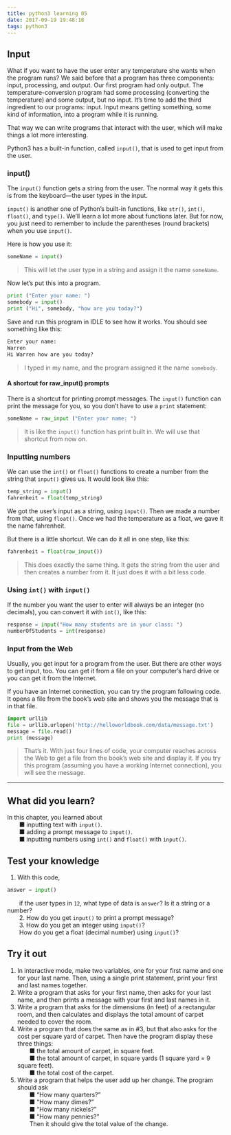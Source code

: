 ```yaml
---
title: python3 learning 05
date: 2017-09-19 19:48:18
tags: python3
---
```

## Input
What if you want to have the user enter any temperature she wants when the program runs? We said before that a program has three components: input, processing, and output. Our first program had only output. The temperature-conversion program had some processing (converting the temperature) and some output, but no input. It’s time to add the third ingredient to our programs: input. Input means getting something, some kind of information, into a program while it is running. 
<!-- more -->

That way we can write programs that interact with the user, which will make things a lot more interesting.

Python3 has a built-in function, called `input()`, that is used to get input from the user.

### input()
The `input()` function gets a string from the user. The normal way it gets this is from the keyboard—the user types in the input.

`input()` is another one of Python’s built-in functions, like `str()`, `int()`, `float()`, and `type()`. We’ll learn a lot more about functions later. But for now, you just need to remember to include the parentheses (round brackets) when you use `input()`. 

Here is how you use it:
```python
someName = input()
```
>This will let the user type in a string and assign it the name `someName`. 

Now let’s put this into a program.
```python
print ("Enter your name: ")
somebody = input()
print ("Hi", somebody, "how are you today?")
```
Save and run this program in IDLE to see how it works. You should see something like this: 
```python
Enter your name:
Warren
Hi Warren how are you today?
```
>I typed in my name, and the program assigned it the name `somebody`. 

#### A shortcut for raw_input() prompts
There is a shortcut for printing prompt messages. The `input()` function can print the message for you, so you don’t have to use a `print` statement:
```python
someName = raw_input ("Enter your name: ")
```
>It is like the `input()` function has print built in. We will use that shortcut from now on.

### Inputting numbers
We can use the `int()` or `float()` functions to create a number from the string that `input()` gives us. It would look like this:
```python
temp_string = input() 
fahrenheit = float(temp_string)
```
We got the user’s input as a string, using `input()`. Then we made a number from that, using `float()`. Once we had the temperature as a float, we gave it the name fahrenheit. 

But there is a little shortcut. We can do it all in one step, like this:
```python
fahrenheit = float(raw_input())
```
>This does exactly the same thing. It gets the string from the user and then creates a number from it. It just does it with a bit less code. 

### Using `int()` with `input()`
If the number you want the user to enter will always be an integer (no decimals), you can convert it with `int()`, like this:
```python
response = input("How many students are in your class: ")
numberOfStudents = int(response)
```


### Input from the Web
Usually, you get input for a program from the user. But there are other ways to get input, too. You can get it from a file on your computer’s hard drive or you can get it from the Internet.

If you have an Internet connection, you can try the program following code. It opens a file from the book’s web site and shows you the message that is in that file.
```python
import urllib
file = urllib.urlopen('http://helloworldbook.com/data/message.txt')
message = file.read() 
print (message)
```
>That’s it. With just four lines of code, your computer reaches across the Web to get a file from the book’s web site and display it. If you try this program (assuming you have a working Internet connection), you will see the message.

---

## What did you learn?
In this chapter, you learned about  
&emsp;&emsp;■ inputting text with `input()`.  
&emsp;&emsp;■ adding a prompt message to `input()`.  
&emsp;&emsp;■ inputting numbers using `int()` and `float()` with `input()`.  

## Test your knowledge
1. With this code,  
```python
answer = input()
```
&emsp;&emsp;if the user types in `12`, what type of data is `answer`? Is it a string or a number?  
&emsp;&emsp;2. How do you get `input()` to print a prompt message?  
&emsp;&emsp;3. How do you get an integer using `input()`?  
&emsp;&emsp;How do you get a float (decimal number) using `input()`?

## Try it out
1. In interactive mode, make two variables, one for your first name and one for your last name. Then, using a single print statement, print your first and last names together.
2. Write a program that asks for your first name, then asks for your last name, and then prints a message with your first and last names in it.
3. Write a program that asks for the dimensions (in feet) of a rectangular room, and then calculates and displays the total amount of carpet needed to cover the room.
4. Write a program that does the same as in #3, but that also asks for the cost per square yard of carpet. Then have the program display these three things:  
&emsp;&emsp;■ the total amount of carpet, in square feet.  
&emsp;&emsp;■ the total amount of carpet, in square yards (1 square yard = 9 square feet).  
&emsp;&emsp;■ the total cost of the carpet.  
5. Write a program that helps the user add up her change. The program should ask  
&emsp;&emsp;■ “How many quarters?”  
&emsp;&emsp;■ “How many dimes?”  
&emsp;&emsp;■ “How many nickels?”  
&emsp;&emsp;■ “How many pennies?”  
&emsp;&emsp;Then it should give the total value of the change.